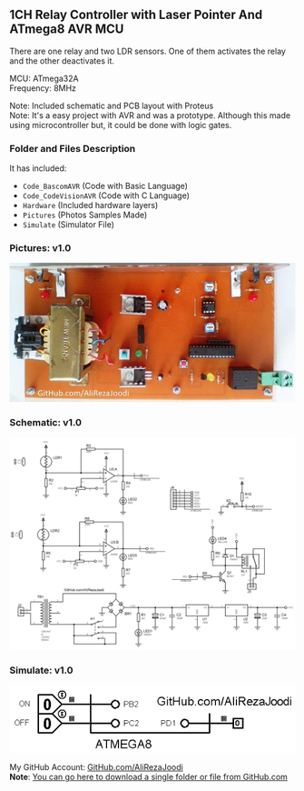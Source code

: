 ## 1CH Relay Controller with Laser Pointer And ATmega8 AVR MCU
There are one relay and two LDR sensors. One of them activates the relay and the other deactivates it.  

MCU:			ATmega32A    
Frequency:     		8MHz

Note: Included schematic and PCB layout with Proteus  
Note: It's a easy project with AVR and was a prototype. Although this made using microcontroller but, it could be done with logic gates.  

### Folder and Files Description
It has included:
- `Code_BascomAVR` (Code with Basic Language)
- `Code_CodeVisionAVR` (Code with C Language)
- `Hardware` (Included hardware layers)
- `Pictures` (Photos Samples Made)
- `Simulate` (Simulator File)

### Pictures: v1.0
![](Pictures/v1.0.jpg)

### Schematic: v1.0
![](Hardware/v1.0.png)

### Simulate: v1.0
![](Simulate/v1.0.png)

My GitHub Account: [GitHub.com/AliRezaJoodi](https://github.com/AliRezaJoodi)  
**Note**: [You can go here to download a single folder or file from GitHub.com](https://minhaskamal.github.io/DownGit/#/home)
